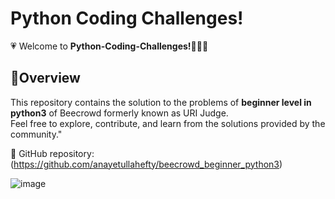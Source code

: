 <h1>Python Coding Challenges! </h1>

💗 Welcome to <b>Python-Coding-Challenges!👩🏻‍💻</b> 
<h2>🚀Overview</h2>
This repository contains the solution to the problems of <b>beginner level in python3</b> of Beecrowd formerly known as URI Judge. <br> Feel free to explore, contribute, and learn from the solutions provided by the community."

📌 GitHub repository: (https://github.com/anayetullahefty/beecrowd_beginner_python3)

 ![image](https://github.com/anayetullahefty/beecrowd_beginner_python3/assets/57069481/85946dd9-2069-4909-9c6c-953dd42ae88c)

